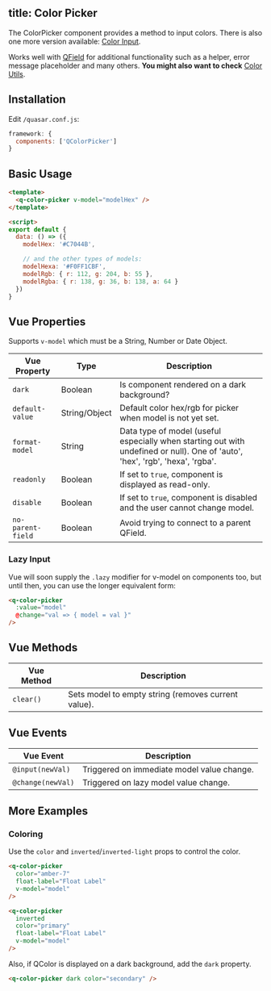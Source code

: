 title: Color Picker
---
The ColorPicker component provides a method to input colors. There is also one more version available: [Color Input](/components/color-input.html).
<input type="hidden" data-fullpage-demo="forms/color/color-picker">

Works well with [QField](/components/field.html) for additional functionality such as a helper, error message placeholder and many others.
**You might also want to check** [Color Utils](/components/color-utils.html).

## Installation
Edit `/quasar.conf.js`:
```js
framework: {
  components: ['QColorPicker']
}
```

## Basic Usage

``` html
<template>
  <q-color-picker v-model="modelHex" />
</template>

<script>
export default {
  data: () => ({
    modelHex: '#C7044B',

    // and the other types of models:
    modelHexa: '#F0FF1CBF',
    modelRgb: { r: 112, g: 204, b: 55 },
    modelRgba: { r: 138, g: 36, b: 138, a: 64 }
  })
}
```

## Vue Properties
Supports `v-model` which must be a String, Number or Date Object.

| Vue Property | Type | Description |
| --- | --- | --- |
| `dark` | Boolean | Is component rendered on a dark background? |
| `default-value` | String/Object | Default color hex/rgb for picker when model is not yet set. |
| `format-model` | String | Data type of model (useful especially when starting out with undefined or null). One of 'auto', 'hex', 'rgb', 'hexa', 'rgba'. |
| `readonly` | Boolean | If set to `true`, component is displayed as read-only. |
| `disable` | Boolean | If set to `true`, component is disabled and the user cannot change model. |
| `no-parent-field` | Boolean | Avoid trying to connect to a parent QField. |

### Lazy Input
Vue will soon supply the `.lazy` modifier for v-model on components too, but until then, you can use the longer equivalent form:
```html
<q-color-picker
  :value="model"
  @change="val => { model = val }"
/>
```

## Vue Methods
| Vue Method | Description |
| --- | --- |
| `clear()` | Sets model to empty string (removes current value). |

## Vue Events
| Vue Event | Description |
| --- | --- |
| `@input(newVal)` | Triggered on immediate model value change. |
| `@change(newVal)` | Triggered on lazy model value change. |

## More Examples

### Coloring
Use the `color` and `inverted`/`inverted-light` props to control the color.
```html
<q-color-picker
  color="amber-7"
  float-label="Float Label"
  v-model="model"
/>

<q-color-picker
  inverted
  color="primary"
  float-label="Float Label"
  v-model="model"
/>
```
Also, if QColor is displayed on a dark background, add the `dark` property.
```html
<q-color-picker dark color="secondary" />
```

